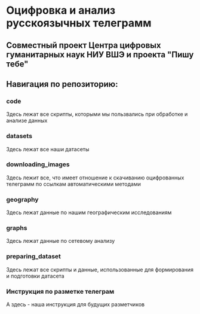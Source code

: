 # Оцифровка и анализ русскоязычных телеграмм
## Совместный проект Центра цифровых гуманитарных наук НИУ ВШЭ и проекта "Пишу тебе"

Навигация по репозиторию:
-------------------------
### code
Здесь лежат все скрипты, которыми мы пользвались при обработке и анализе данных
### datasets
Здесь лежат все наши датасеты
### downloading_images
Здесь лежит все, что имеет отношение к скачиванию оцифрованных телеграмм по ссылкам автоматическими методами
### geography
Здесь лежат данные по нашим географическим исследованиям
### graphs
Здесь лежат данные по сетевому анализу
### preparing_dataset
Здесь лежат все скрипты и данные, использованные для формирования и подготовки датасета
### Инструкция по разметке телеграм
А здесь - наша инструкция для будущих разметчиков
